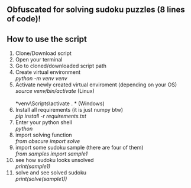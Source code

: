 ## Obfuscated for solving sudoku puzzles (8 lines of code)!

## How to use the script

1) Clone/Download script
2) Open your terminal
3) Go to cloned/downloaded script path
4) Create virtual environment <br>
    *python -m venv venv*
5) Activate newly created virtual enviroment (depending on your OS)<br>
    *source venv/bin/activate*  (Linux)<br>    
    *venv\Scripts\activate . *   (Windows)<br>
6) Install all requirements (it is just numpy btw)<br>
    *pip install -r requirements.txt*
7) Enter your python shell<br>
    *python*
8) import solving function<br>
    *from obscure import solve*
9) import some sudoku sample (there are four of them)<br>
    *from samples import sample1*
10) see how sudoku looks unsolved<br>
    *print(sample1)*
11) solve and see solved sudoku<br>
    *print(solve(sample1))*
